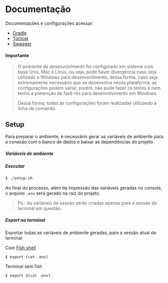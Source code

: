 # Documentação

Documentações e configurações acessar:

- [Gradle](./GRADLE.md)
- [Tomcat](./TOMCAT.md)
- [Swagger](./SWAGGER.md)

#### Importante

>
> O ambiente de desenvolvimento foi configurado em sistema com base Unix, Mac e Linux, ou seja, pode haver divergência caso seja utilizado o Windows para desenvovlimento, dessa forma, caso seja extremamente necessário que se desenvolva nessa plataforma, as configurações podem variar, porém, não pude fazer os testes e nem tenho a pretenção de fazê-los para desenvolvimento em Windows.
>
> Dessa forma, todas as configurações foram realizadas utilizando a linha de comando.
>

## Setup

Para preparar o ambiente, é necessário gerar as variáveis de ambiente para a conexão com o banco de dados e baixar as dependências do projeto

##### Variáveis de ambiente

##### Executar

```bash
$ ./setup.sh
```

Ao final do processo, além da impressão das variáveis geradas no console, o arquivo `.env` será gerado na raiz do projeto.

> Ps.: As variáveis de sessão serão criadas apenas para a sessão do terminal em questão.

##### Export no terminal

Exportar todas as variáveis de ambiente geradas, para a sessão atual do terminal

Com [Fish shell](https://fishshell.com/)

```shell
$ export (cat .env)
```

Terminal sem fish

```bash
$ export $(cat .env)
``` 

